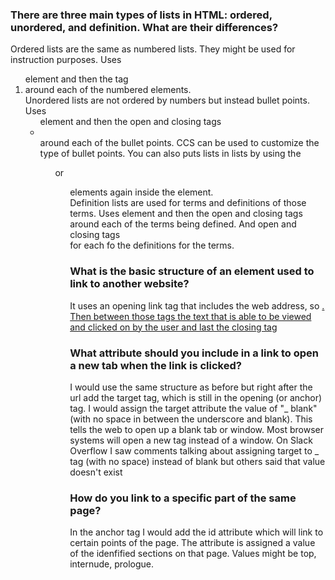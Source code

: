 <html>
  <body>
<h3>There are three main types of lists in HTML: ordered, unordered, and definition. What are their differences?</h3>
  <p>Ordered lists are the same as numbered lists. They might be used for instruction purposes. Uses <ol> element and then the tag <li> around each of the numbered elements.<br />Unordered lists are not ordered by numbers but instead bullet points. Uses <ul> element and then the open and closing tags <li> </li> around each of the bullet points. CCS can be used to customize the type of bullet points. You can also puts lists in lists by using the <ol> or <ul> elements again inside the element.<br />Definition lists are used for terms and definitions of those terms. Uses <d1> element and then the open and closing tags <dt></dt> around each of the terms being defined. And open and closing tags <dd></dd> for each fo the definitions for the terms.</p>

<h3>What is the basic structure of an element used to link to another website?</h3>
  <p>It uses an opening link tag <a> that includes the web address, so <a href="...Web Address....">. Then between those tags the text that is able to be viewed and clicked on by the user and last the closing tag </a></p>

<h3>What attribute should you include in a link to open a new tab when the link is clicked?</h3>
  <p>I would use the same structure as before but right after the url add the target tag, which is still in the opening (or anchor) tag. I would assign the target attribute the value of "_ blank" (with no space in between the underscore and blank). This tells the web to open up a blank tab or window. Most browser systems will open a new tag instead of a window. On Slack Overflow I saw comments talking about assigning target to _ tag (with no space) instead of blank but others said that value doesn't exist</p>

<h3>How do you link to a specific part of the same page?</h3>
  <p>In the anchor tag I would add the id attribute which will link to certain points of the page. The attribute is assigned a value of the idenfified sections on that page. Values might be top, internude, prologue.</p>
